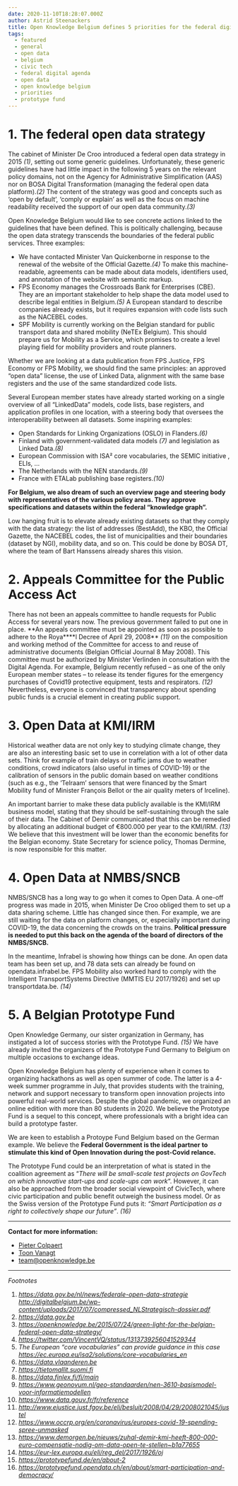 ```yaml
---
date: 2020-11-10T18:28:07.000Z
author: Astrid Steenackers
title: Open Knowledge Belgium defines 5 priorities for the federal digital agenda
tags:
  - featured
  - general
  - open data
  - belgium
  - civic tech
  - federal digital agenda
  - open data
  - open knowledge belgium
  - priorities
  - prototype fund
---
```

# 1. The federal open data strategy

The cabinet of Minister De Croo introduced a federal open data strategy in 2015 *(1)*, setting out some generic guidelines. Unfortunately, these generic guidelines have had little impact in the following 5 years on the relevant policy domains, not on the Agency for Administrative Simplification (AAS) nor on BOSA Digital Transformation (managing the federal open data platform).*(2)* The content of the strategy was good and concepts such as ‘open by default’, ‘comply or explain’ as well as the focus on machine readability received the support of our open data community.*(3)*

Open Knowledge Belgium would like to see concrete actions linked to the guidelines that have been defined. This is politically challenging, because the open data strategy transcends the boundaries of the federal public services. Three examples:

* We have contacted Minister Van Quickenborne in response to the renewal of the website of the Official Gazette.*(4)* To make this machine-readable, agreements can be made about data models, identifiers used, and annotation of the website with semantic markup.
* FPS Economy manages the Crossroads Bank for Enterprises (CBE). They are an important stakeholder to help shape the data model used to describe legal entities in Belgium.*(5)* A European standard to describe companies already exists, but it requires expansion with code lists such as the NACEBEL codes.
* SPF Mobility is currently working on the Belgian standard for public transport data and shared mobility (NeTEx Belgium). This should prepare us for Mobility as a Service, which promises to create a level playing field for mobility providers and route planners.

Whether we are looking at a data publication from FPS Justice, FPS Economy or FPS Mobility, we should find the same principles: an approved “open data” license, the use of Linked Data, alignment with the same base registers and the use of the same standardized code lists.

Several European member states have already started working on a single overview of all “LinkedData” models, code lists, base registers, and application profiles in one location, with a steering body that oversees the interoperability between all datasets. Some inspiring examples:

* Open Standards for Linking Organizations (OSLO) in Flanders.*(6)*
* Finland with government-validated data models *(7)* and legislation as Linked Data.*(8)*
* European Commission with ISA² core vocabularies, the SEMIC initiative , ELIs, …
* The Netherlands with the NEN standards.*(9)*
* France with ETALab publishing base registers.*(10)*

**For Belgium, we also dream of such an overview page and steering body with representatives of the various policy areas. They approve specifications and datasets within the federal “knowledge graph”.**

Low hanging fruit is to elevate already existing datasets so that they comply with the data strategy: the list of addresses (BestAdd), the KBO, the Official Gazette, the NACEBEL codes, the list of municipalities and their boundaries (dataset by NGI), mobility data, and so on. This could be done by BOSA DT, where the team of Bart Hanssens already shares this vision.

# 2. Appeals Committee for the Public Access Act

There has not been an appeals committee to handle requests for Public Access for several years now. The previous government failed to put one in place. **An appeals committee must be appointed as soon as possible to adhere to the Roya\*\***l Decree of April 29, 2008\*\* *(11)* on the composition and working method of the Committee for access to and reuse of administrative documents (Belgian Official Journal 8 May 2008). This committee must be authorized by Minister Verlinden in consultation with the Digital Agenda. For example, Belgium recently refused – as one of the only European member states – to release its tender figures for the emergency purchases of Covid19 protective equipment, tests and respirators. *(12)* Nevertheless, everyone is convinced that transparency about spending public funds is a crucial element in creating public support.

# 3. Open Data at KMI/IRM

Historical weather data are not only key to studying climate change, they are also an interesting basic set to use in correlation with a lot of other data sets. Think for example of train delays or traffic jams due to weather conditions, crowd indicators (also useful in times of COVID-19) or the calibration of sensors in the public domain based on weather conditions (such as e.g., the ‘Telraam’ sensors that were financed by the Smart Mobility fund of Minister François Bellot or the air quality meters of Irceline).

An important barrier to make these data publicly available is the KMI/IRM business model, stating that they should be self-sustaining through the sale of their data. The Cabinet of Demir communicated that this can be remedied by allocating an additional budget of €800.000 per year to the KMI/IRM. *(13)* We believe that this investment will be lower than the economic benefits for the Belgian economy. State Secretary for science policy, Thomas Dermine, is now responsible for this matter.

# 4. Open Data at NMBS/SNCB

NMBS/SNCB has a long way to go when it comes to Open Data. A one-off progress was made in 2015, when Minister De Croo obliged them to set up a data sharing scheme. Little has changed since then. For example, we are still waiting for the data on platform changes, or, especially important during COVID-19, the data concerning the crowds on the trains. **Political pressure is needed to put this back on the agenda of the board of directors of the NMBS/SNCB.**

In the meantime, Infrabel is showing how things can be done. An open data team has been set up, and 78 data sets can already be found on opendata.infrabel.be. FPS Mobility also worked hard to comply with the Intelligent TransportSystems Directive (MMTIS EU 2017/1926) and set up transportdata.be. *(14)*

# 5. A Belgian Prototype Fund

Open Knowledge Germany, our sister organization in Germany, has instigated a lot of success stories with the Prototype Fund. *(15)* We have already invited the organizers of the Prototype Fund Germany to Belgium on multiple occasions to exchange ideas.

Open Knowledge Belgium has plenty of experience when it comes to organizing hackathons as well as open summer of code. The latter is a 4-week summer programme in July, that provides students with the training, network and support necessary to transform open innovation projects into powerful real-world services. Despite the global pandemic, we organized an online edition with more than 80 students in 2020. We believe the Prototype Fund is a sequel to this concept, where professionals with a bright idea can build a prototype faster.

We are keen to establish a Protoype Fund Belgium based on the German example. We believe the **Federal Government is the ideal partner** **to stimulate this kind of Open Innovation during the post-Covid relance.**

The Prototype Fund could be an interpretation of what is stated in the coalition agreement as “*There will be small-scale test projects on GovTech on which innovative start-ups and scale-ups can work*“. However, it can also be approached from the broader social viewpoint of CivicTech, where civic participation and public benefit outweigh the business model. Or as the Swiss version of the Prototype Fund puts it: *“Smart Participation as a right to collectively shape our future”*. *(16)*

- - -

**Contact for more information:**

* [Pieter Colpaert](https://twitter.com/pietercolpaert)
* [Toon Vanagt](https://twitter.com/Toon)
* [team@openknowledge.be](mailto:team@openknowledge.be)

- - -

*Footnotes*

1. *<https://data.gov.be/nl/news/federale-open-data-strategie>*​ *<http://digitalbelgium.be/wp-content/uploads/2017/07/compressed_NLStrategisch-dossier.pdf>*
2. *<https://data.gov.be>*
3. *<https://openknowledge.be/2015/07/24/green-light-for-the-belgian-federal-open-data-strategy/>*
4. *<https://twitter.com/VincentVQ/status/1313739256041529344>*
5. *The European “core vocabularies” can provide guidance in this case <https://ec.europa.eu/isa2/solutions/core-vocabularies_en>*
6. *<https://data.vlaanderen.be>*
7. *<https://tietomallit.suomi.fi>*
8. *<https://data.finlex.fi/fi/main>*
9. *<https://www.geonovum.nl/geo-standaarden/nen-3610-basismodel-voor-informatiemodellen>*
10. *<https://www.data.gouv.fr/fr/reference>*
11. *<http://www.ejustice.just.fgov.be/eli/besluit/2008/04/29/2008021045/justel>*
12. *<https://www.occrp.org/en/coronavirus/europes-covid-19-spending-spree-unmasked>*
13. *<https://www.demorgen.be/nieuws/zuhal-demir-kmi-heeft-800-000-euro-compensatie-nodig-om-data-open-te-stellen~b1a77655>*
14. *<https://eur-lex.europa.eu/eli/reg_del/2017/1926/oj>*
15. *<https://prototypefund.de/en/about-2>*
16. *<https://prototypefund.opendata.ch/en/about/smart-participation-and-democracy/>*